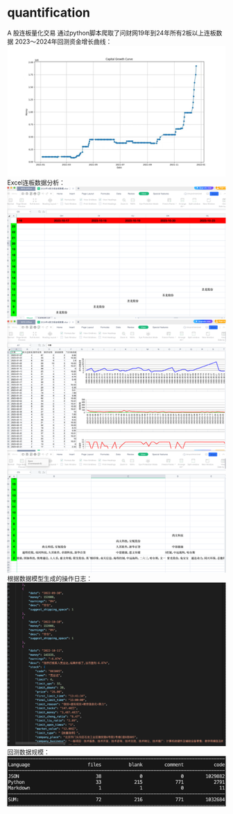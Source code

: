 # quantification

A 股连板量化交易
通过python脚本爬取了问财网19年到24年所有2板以上连板数据
2023～2024年回测资金增长曲线：
![资金增长曲线](./1.jpeg)
Excel连板数据分析：
![连板数据分析1](./2.png)
![连板数据分析2](./3.png)
![连板数据分析3](./4.png)
根据数据模型生成的操作日志：
![操作日志](./5.png)
回测数据规模：
![操作日志](./6.png)